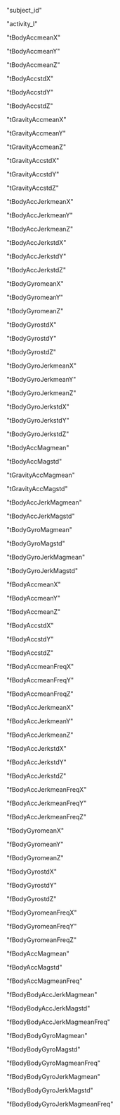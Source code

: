 "subject_id" 

"activity_l" 

"tBodyAccmeanX" 

"tBodyAccmeanY" 

"tBodyAccmeanZ" 

"tBodyAccstdX" 

"tBodyAccstdY" 

"tBodyAccstdZ" 

"tGravityAccmeanX" 

"tGravityAccmeanY" 

"tGravityAccmeanZ" 

"tGravityAccstdX" 

"tGravityAccstdY" 

"tGravityAccstdZ" 

"tBodyAccJerkmeanX" 

"tBodyAccJerkmeanY" 

"tBodyAccJerkmeanZ" 

"tBodyAccJerkstdX" 

"tBodyAccJerkstdY" 

"tBodyAccJerkstdZ" 

"tBodyGyromeanX" 

"tBodyGyromeanY" 

"tBodyGyromeanZ" 

"tBodyGyrostdX" 

"tBodyGyrostdY" 

"tBodyGyrostdZ" 

"tBodyGyroJerkmeanX" 

"tBodyGyroJerkmeanY" 

"tBodyGyroJerkmeanZ" 

"tBodyGyroJerkstdX" 

"tBodyGyroJerkstdY" 

"tBodyGyroJerkstdZ" 

"tBodyAccMagmean" 

"tBodyAccMagstd" 

"tGravityAccMagmean" 

"tGravityAccMagstd" 

"tBodyAccJerkMagmean" 

"tBodyAccJerkMagstd" 

"tBodyGyroMagmean" 

"tBodyGyroMagstd" 

"tBodyGyroJerkMagmean" 

"tBodyGyroJerkMagstd" 

"fBodyAccmeanX" 

"fBodyAccmeanY" 

"fBodyAccmeanZ" 

"fBodyAccstdX" 

"fBodyAccstdY" 

"fBodyAccstdZ" 

"fBodyAccmeanFreqX" 

"fBodyAccmeanFreqY" 

"fBodyAccmeanFreqZ" 

"fBodyAccJerkmeanX" 

"fBodyAccJerkmeanY" 

"fBodyAccJerkmeanZ" 

"fBodyAccJerkstdX" 

"fBodyAccJerkstdY" 

"fBodyAccJerkstdZ" 

"fBodyAccJerkmeanFreqX" 

"fBodyAccJerkmeanFreqY" 

"fBodyAccJerkmeanFreqZ" 

"fBodyGyromeanX" 

"fBodyGyromeanY" 

"fBodyGyromeanZ" 

"fBodyGyrostdX" 

"fBodyGyrostdY" 

"fBodyGyrostdZ" 

"fBodyGyromeanFreqX" 

"fBodyGyromeanFreqY" 

"fBodyGyromeanFreqZ" 

"fBodyAccMagmean" 

"fBodyAccMagstd" 

"fBodyAccMagmeanFreq" 

"fBodyBodyAccJerkMagmean" 

"fBodyBodyAccJerkMagstd" 

"fBodyBodyAccJerkMagmeanFreq" 

"fBodyBodyGyroMagmean" 

"fBodyBodyGyroMagstd" 

"fBodyBodyGyroMagmeanFreq" 

"fBodyBodyGyroJerkMagmean" 

"fBodyBodyGyroJerkMagstd" 

"fBodyBodyGyroJerkMagmeanFreq"
